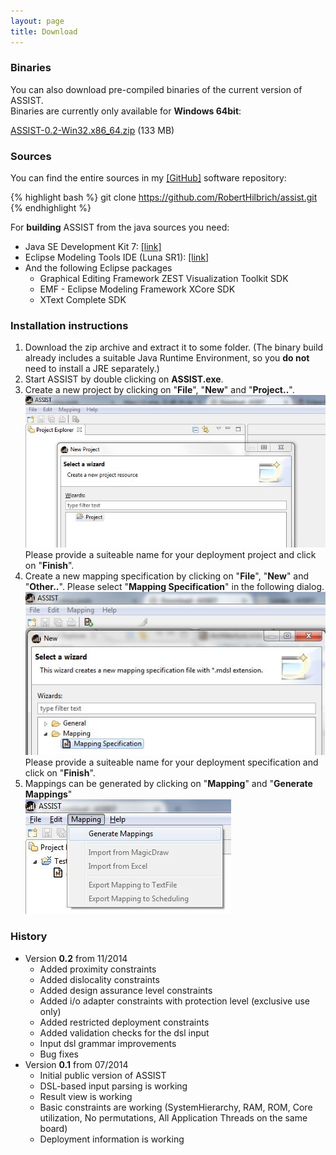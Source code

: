 ```yaml
---
layout: page
title: Download
---
```


### Binaries

You can also download pre-compiled binaries of the current version of ASSIST.  
Binaries are currently only available for **Windows 64bit**: 

[ASSIST-0.2-Win32.x86_64.zip](https://s3.amazonaws.com/ASSIST/0.2/ASSIST-0.2-Win32.x86_64.zip) (133 MB)


### Sources

You can find the entire sources in my [[GitHub]](https://github.com/RobertHilbrich/assist) software repository:

{% highlight bash %}
   git clone https://github.com/RobertHilbrich/assist.git
{% endhighlight %}

For **building** ASSIST from the java sources you need:

* Java SE Development Kit 7: [[link]](http://www.oracle.com/technetwork/java/javase/downloads/jdk7-downloads-1880260.html)
* Eclipse Modeling Tools IDE (Luna SR1): [[link]](https://www.eclipse.org/downloads/packages/eclipse-modeling-tools/lunasr1)
* And the following Eclipse packages
    * Graphical Editing Framework ZEST Visualization Toolkit SDK
    * EMF - Eclipse Modeling Framework XCore SDK
    * XText Complete SDK


### Installation instructions

1. Download the zip archive and extract it to some folder. (The binary build already includes a suitable Java Runtime Environment, so you **do not** need to install a JRE separately.)
2. Start ASSIST by double clicking on **ASSIST.exe**.
3. Create a new project by clicking on "**File**", "**New**" and "**Project..**". 
   ![Screenshot](/images/install-new-project.jpg)  
   Please provide a suiteable name for your deployment project and click on "**Finish**".
4. Create a new mapping specification by clicking on "**File**", "**New**" and "**Other..**". Please select "**Mapping Specification**" in the following dialog.  
   ![Screenshot](/images/install-new-mdsl-file.jpg)  
   Please provide a suiteable name for your deployment specification and click on "**Finish**".
5. Mappings can be generated by clicking on "**Mapping**" and "**Generate Mappings**"  
  ![Screenshot](/images/install-generate-mappings.jpg)

### History
* Version **0.2** from 11/2014
    * Added proximity constraints
    * Added dislocality constraints
    * Added design assurance level constraints
    * Added i/o adapter constraints with protection level (exclusive use only)
    * Added restricted deployment constraints  
    * Added validation checks for the dsl input
    * Input dsl grammar improvements
    * Bug fixes
* Version **0.1** from 07/2014
    * Initial public version of ASSIST
    * DSL-based input parsing is working
    * Result view is working
    * Basic constraints are working (SystemHierarchy, RAM, ROM, Core utilization, No permutations, All Application Threads on the same board)
    * Deployment information is working

